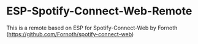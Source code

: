 # ESP-Spotify-Connect-Web-Remote
This is a remote based on ESP for Spotify-Connect-Web by Fornoth (https://github.com/Fornoth/spotify-connect-web)

